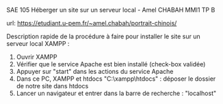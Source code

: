 SAE 105
Héberger un site sur un serveur local - Amel CHABAH MMI1 TP B

url: https://etudiant.u-pem.fr/~amel.chabah/portrait-chinois/

Description rapide de la procédure à faire pour installer le site sur un serveur local XAMPP :
1) Ouvrir XAMPP
2) Vérifier que le service Apache est bien installé (check-box validée)
3) Appuyer sur "start" dans les actions du service Apache
4) Dans ce PC, XAMPP et htdocs "C:\xampp\htdocs" : déposer le dossier de notre site dans htdocs
6) Lancer un navigateur et entrer dans la barre de recherche : "localhost"